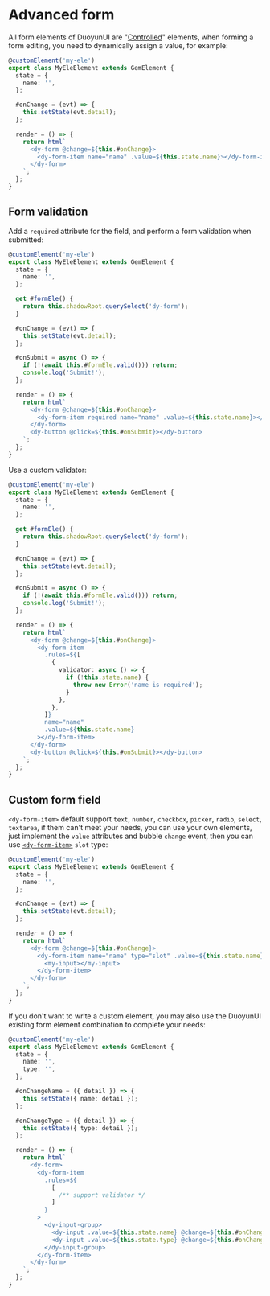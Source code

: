 # Advanced form

All form elements of DuoyunUI are "[Controlled](https://reactjs.org/docs/forms.html#controlled-components)" elements,
when forming a form editing, you need to dynamically assign a value, for example:

```ts
@customElement('my-ele')
export class MyEleElement extends GemElement {
  state = {
    name: '',
  };

  #onChange = (evt) => {
    this.setState(evt.detail);
  };

  render = () => {
    return html`
      <dy-form @change=${this.#onChange}>
        <dy-form-item name="name" .value=${this.state.name}></dy-form-item>
      </dy-form>
    `;
  };
}
```

## Form validation

Add a `required` attribute for the field, and perform a form validation when submitted:

```ts 16,23
@customElement('my-ele')
export class MyEleElement extends GemElement {
  state = {
    name: '',
  };

  get #formEle() {
    return this.shadowRoot.querySelect('dy-form');
  }

  #onChange = (evt) => {
    this.setState(evt.detail);
  };

  #onSubmit = async () => {
    if (!(await this.#formEle.valid())) return;
    console.log('Submit!');
  };

  render = () => {
    return html`
      <dy-form @change=${this.#onChange}>
        <dy-form-item required name="name" .value=${this.state.name}></dy-form-item>
      </dy-form>
      <dy-button @click=${this.#onSubmit}></dy-button>
    `;
  };
}
```

Use a custom validator:

```ts 16,26-30
@customElement('my-ele')
export class MyEleElement extends GemElement {
  state = {
    name: '',
  };

  get #formEle() {
    return this.shadowRoot.querySelect('dy-form');
  }

  #onChange = (evt) => {
    this.setState(evt.detail);
  };

  #onSubmit = async () => {
    if (!(await this.#formEle.valid())) return;
    console.log('Submit!');
  };

  render = () => {
    return html`
      <dy-form @change=${this.#onChange}>
        <dy-form-item
          .rules=${[
            {
              validator: async () => {
                if (!this.state.name) {
                  throw new Error('name is required');
                }
              },
            },
          ]}
          name="name"
          .value=${this.state.name}
        ></dy-form-item>
      </dy-form>
      <dy-button @click=${this.#onSubmit}></dy-button>
    `;
  };
}
```

## Custom form field

`<dy-form-item>` default support `text`, `number`, `checkbox`, `picker`, `radio`, `select`, `textarea`,
if them can't meet your needs, you can use your own elements,
just implement the `value` attributes and bubble `change` event, then you can use [`<dy-form-item>`](../02-elements/form.md#dy-form-item-api) `slot` type:

```ts 14-16
@customElement('my-ele')
export class MyEleElement extends GemElement {
  state = {
    name: '',
  };

  #onChange = (evt) => {
    this.setState(evt.detail);
  };

  render = () => {
    return html`
      <dy-form @change=${this.#onChange}>
        <dy-form-item name="name" type="slot" .value=${this.state.name}>
          <my-input></my-input>
        </dy-form-item>
      </dy-form>
    `;
  };
}
```

If you don't want to write a custom element, you may also use the DuoyunUI existing form element combination to complete your needs:

```ts 20-23
@customElement('my-ele')
export class MyEleElement extends GemElement {
  state = {
    name: '',
    type: '',
  };

  #onChangeName = ({ detail }) => {
    this.setState({ name: detail });
  };

  #onChangeType = ({ detail }) => {
    this.setState({ type: detail });
  };

  render = () => {
    return html`
      <dy-form>
        <dy-form-item
          .rules=${
            [
              /** support validator */
            ]
          }
        >
          <dy-input-group>
            <dy-input .value=${this.state.name} @change=${this.#onChangeName}></dy-input>
            <dy-input .value=${this.state.type} @change=${this.#onChangeType}></dy-input>
          </dy-input-group>
        </dy-form-item>
      </dy-form>
    `;
  };
}
```
